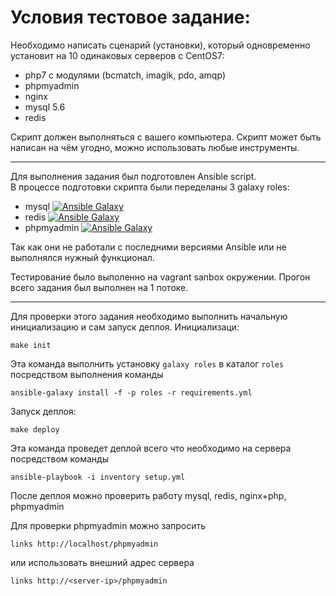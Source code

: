 Условия тестовое задание:
======
Необходимо написать сценарий (установки), который одновременно установит на 10 одинаковых серверов c CentOS7:
- php7 с модулями (bcmatch, imagik, pdo, amqp)
- phpmyadmin
- nginx
- mysql 5.6
- redis

Скрипт должен выполняться с вашего компьютера. Скрипт может быть написан на чём угодно,
можно использовать любые инструменты.
***
Для выполнения задания был подготовлен Ansible script.  
В процессе подготовки скрипта были переделаны 3 galaxy roles:
- mysql [![Ansible Galaxy](https://img.shields.io/badge/galaxy-rooty.mysql-blue.svg?style=flat)](https://galaxy.ansible.com/rooty/mysql)
- redis [![Ansible Galaxy](https://img.shields.io/badge/galaxy-rooty.redis-blue.svg?style=flat)](https://galaxy.ansible.com/rooty/redis)
- phpmyadmin [![Ansible Galaxy](https://img.shields.io/badge/galaxy-rooty.phpmyadmin-blue.svg?style=flat)](https://galaxy.ansible.com/rooty/phpmyadmin)

Так как они не работали с последними версиями Ansible или не выполнялся нужный функционал.

Тестирование было выполенно на vagrant sanbox окружении.  Прогон всего задания был выполнен на 1 потоке.
***
Для проверки этого задания необходимо выполнить начальную инициализацию и сам запуск деплоя.
Инициализаци:
```
make init
```
Эта команда выполнить установку `galaxy roles` в каталог `roles` посредством выполнения команды
```
ansible-galaxy install -f -p roles -r requirements.yml
```

Запуск деплоя:
```
make deploy
```

Эта команда проведет деплой всего что необходимо на сервера посредством команды
```
ansible-playbook -i inventory setup.yml
```

После деплоя можно проверить работу mysql, redis, nginx+php, phpmyadmin

Для проверки phpmyadmin можно запросить
```
links http://localhost/phpmyadmin
```
или использовать внешний адрес сервера
```
links http://<server-ip>/phpmyadmin
```
